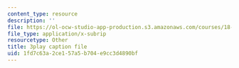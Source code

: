 ```yaml
---
content_type: resource
description: ''
file: https://ol-ocw-studio-app-production.s3.amazonaws.com/courses/18-01sc-single-variable-calculus-fall-2010/1fd7c63a2ce157a5b704e9cc3d4890bf_7EKztFcTiUU.vtt
file_type: application/x-subrip
resourcetype: Other
title: 3play caption file
uid: 1fd7c63a-2ce1-57a5-b704-e9cc3d4890bf
---
```

